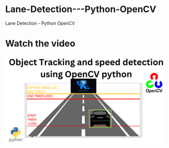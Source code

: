 # Lane-Detection---Python-OpenCV
Lane Detection - Python OpenCV


# Watch the video

[![Watch the video](https://github.com/noorkhokhar99/Object-Tracking-and-speed-detection-using-OpenCV-python/blob/main/Object%20Tracking%20and%20speed%20detection%20using%20OpenCV%20python.png)]([https://youtu.be/GEdO68H46GA)

